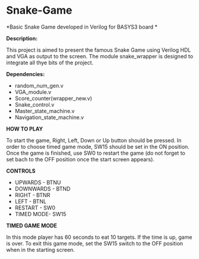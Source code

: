 # Snake-Game
*Basic Snake Game developed in Verilog for BASYS3 board *

**Description:** 

This project is aimed to present the famous Snake Game using Verilog HDL and VGA as output to the screen. 
The module snake_wrapper is designed to integrate all thye bits of the project.
               
**Dependencies:** 
- random_num_gen.v
- VGA_module.v
- Score_counter(wrapper_new.v)
- Snake_control.v
- Master_state_machine.v
- Navigation_state_machine.v
 
**HOW TO PLAY**

To start the game, Right, Left, Down or Up button should be pressed. In order to choose timed game mode, SW15 should be set in the ON position. Once the game is finished, use SW0 to restart the game (do not forget to set bach to the OFF position once the start screen appears).

**CONTROLS**

* UPWARDS   - BTNU
* DOWNWARDS - BTND
* RIGHT     - BTNR
* LEFT      - BTNL
* RESTART   - SW0
* TIMED MODE- SW15

**TIMED GAME MODE**

In this mode player has 60 seconds to eat 10 targets. If the time is up, game is over. To exit this game mode, set the SW15 switch to the OFF position when in the starting screen.
